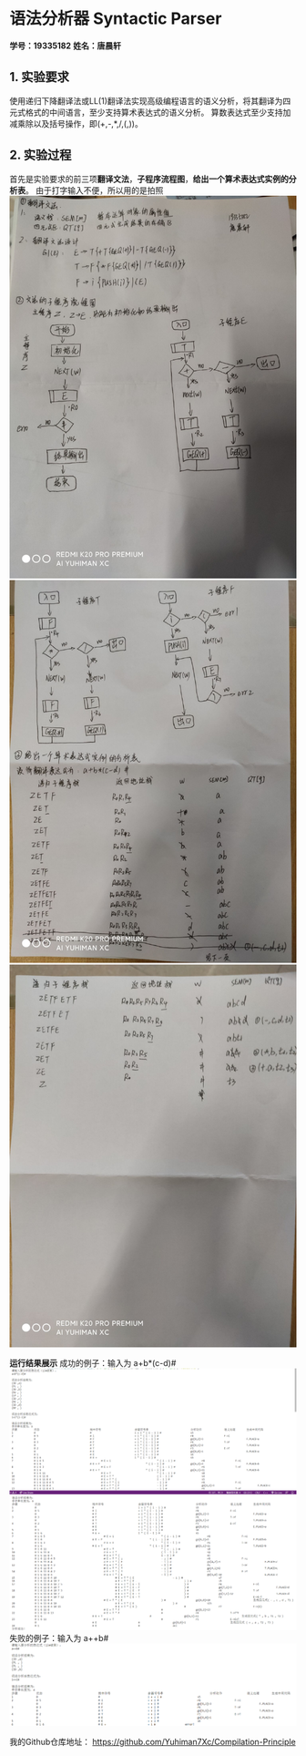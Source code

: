 # 语法分析器 Syntactic Parser
**学号：19335182**
**姓名：唐晨轩**

## 1. 实验要求 
使用递归下降翻译法或LL(1)翻译法实现高级编程语言的语义分析，将其翻译为四元式格式的中间语言，至少支持算术表达式的语义分析。
算数表达式至少支持加减乘除以及括号操作，即(+,-,*,/,(,))。

## 2. 实验过程
首先是实验要求的前三项**翻译文法**，**子程序流程图**，**给出一个算术表达式实例的分析表**。
由于打字输入不便，所以用的是拍照
![1](./img/1.jpg)
![2](./img/2.jpg)
![3](./img/3.jpg)

**运行结果展示**
成功的例子：输入为 a+b*(c-d)#
![output1](./img/output1.png)
![output2](./img/output2.png)
失败的例子：输入为 a++b#
![output3](./img/output3.png)


我的Github仓库地址：
https://github.com/Yuhiman7Xc/Compilation-Principle